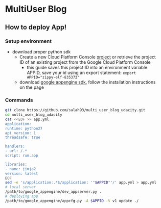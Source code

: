 # MultiUser Blog
## How to deploy App!
### Setup environment
+ download proper python sdk
	+ Create a new Cloud Platform Console [project](https://console.cloud.google.com/project?_ga=1.141058290.1527192164.1476821067) or retrieve the project ID of an existing project from the Google Cloud Platform Console
		+ this guide saves this project ID into an environment variable APPID, save your id using an export statement:
		`export APPID="zippy-elf-835372"`
	+ download [google appengine sdk](https://cloud.google.com/appengine/docs/python/download), follow the installation instructions on the page

### Commands
```bash
git clone https://github.com/salah93/multi_user_blog_udacity.git
cd multi_user_blog_udacity
cat <<EOF >> app.yml
application:
runtime: python27
api_version: 1
threadsafe: true

handlers:
- url: /.*
script: run.app

libraries:
- name: jinja2
version: latest
EOF
sed -e 's/application:.*$/application: '"$APPID"'/' app.yml > app.yml
# local server
/path/to/google_appengine/dev_appserver.py .
# deploying app
/path/to/google_appengine/appcfg.py -A $APPID -V v1 update ./
```
